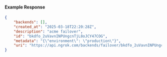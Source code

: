 <!-- Code generated for API Clients. DO NOT EDIT. -->

#### Example Response

```json
{
	"backends": [],
	"created_at": "2025-03-18T22:20:28Z",
	"description": "acme failover",
	"id": "bkdfo_2uVavnINPUngcnTjL8oJCY47COG",
	"metadata": "{\"environment\": \"production\"}",
	"uri": "https://api.ngrok.com/backends/failover/bkdfo_2uVavnINPUngcnTjL8oJCY47COG"
}
```
